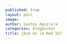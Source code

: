 ```yaml
---
published: true
layout: post
image: 
author: Santos Aguilera
categories: blogpocket
title: ¿Que es la Red 5G?
---
```


